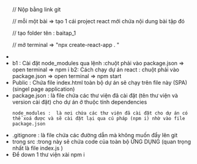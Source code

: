 <ul>

// Nộp bằng link git

// mỗi một bài => tạo 1 cái project react mới chứa nội dung bài tập đó

// tạo folder tên : baitap_1

// mở terminal => "npx create-react-app . "

<li>

</li>
<li>
<!-- Cách chạy dự án khi lấy từ git về (ko có folder node_modules) -->
b1 : Cài đặt node_modules qua lệnh :chuột phải vào package.json => open terminal => npm i
   b2:   Cách chạy dự án react : chuột phải vào package.json => open terminal => npm start
</li>

<li>
     Public : Chứa file index.html toàn bộ dự án sẽ chạy trên file này (SPA) (singel page application)
</li>

<li>
    package.json : là file chứa các thư viện đã cài đặt (tên thư viện và version cài đặt) cho dự án ở thuộc tính dependencies

    node_modules :  là nơi chứa các thư viện đã cài đặt cho dự án có thể xoá được và sẽ cài đặt lại qua cú pháp (npm i) nhờ vào file package.json

</li>

<li>
   .gitignore : là file chứa các đường dẫn mà không muốn đẩy lên git 
</li>

<li>
   trong src :trong này sẽ chứa code của toàn bộ ỨNG DỤNG (quan trọng nhất là file index.js )
</li>

<li>
  Để down 1 thư viện xài  npm i <tên thư viện>
</li>

</ul>
